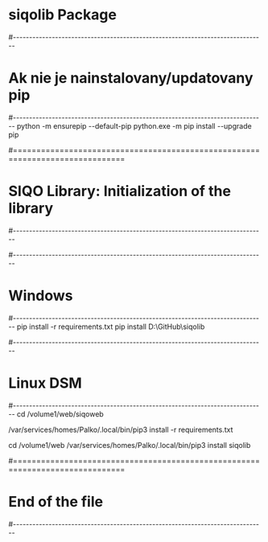 # siqolib Package


#------------------------------------------------------------------------------
# Ak nie je nainstalovany/updatovany pip
#------------------------------------------------------------------------------
python -m ensurepip --default-pip
python.exe -m pip install --upgrade pip

#==============================================================================
# SIQO Library: Initialization of the library
#------------------------------------------------------------------------------

#------------------------------------------------------------------------------
# Windows
#------------------------------------------------------------------------------
pip install -r requirements.txt
pip install D:\GitHub\siqolib

#------------------------------------------------------------------------------
# Linux DSM
#------------------------------------------------------------------------------
cd /volume1/web/siqoweb

/var/services/homes/Palko/.local/bin/pip3 install -r requirements.txt

cd /volume1/web
/var/services/homes/Palko/.local/bin/pip3 install siqolib

#==============================================================================
#                              End of the file
#------------------------------------------------------------------------------
